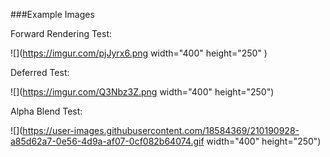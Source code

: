 ###Example Images

Forward Rendering Test:

![](https://imgur.com/pjJyrx6.png width="400" height="250" )


Deferred Test:

![](https://imgur.com/Q3Nbz3Z.png width="400" height="250")


Alpha Blend Test:

![](https://user-images.githubusercontent.com/18584369/210190928-a85d62a7-0e56-4d9a-af07-0cf082b64074.gif width="400" height="250")